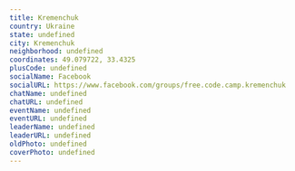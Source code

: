 ```yaml
---
title: Kremenchuk
country: Ukraine
state: undefined
city: Kremenchuk
neighborhood: undefined
coordinates: 49.079722, 33.4325
plusCode: undefined
socialName: Facebook
socialURL: https://www.facebook.com/groups/free.code.camp.kremenchuk
chatName: undefined
chatURL: undefined
eventName: undefined
eventURL: undefined
leaderName: undefined
leaderURL: undefined
oldPhoto: undefined
coverPhoto: undefined
---
```

